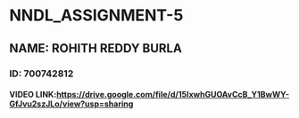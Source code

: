 # NNDL_ASSIGNMENT-5
## NAME: ROHITH REDDY BURLA
### ID: 700742812
#### VIDEO LINK:https://drive.google.com/file/d/15IxwhGUOAvCcB_Y1BwWY-GfJvu2szJLo/view?usp=sharing
